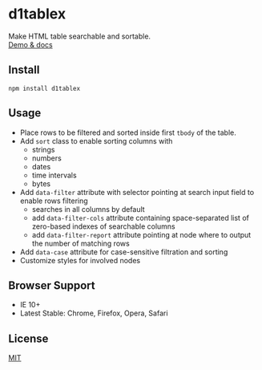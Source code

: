 # d1tablex

Make HTML table searchable and sortable.  
[Demo & docs](http://vadimkor.ru/projects/d1#tablex)

## Install

```
npm install d1tablex
```

## Usage

* Place rows to be filtered and sorted inside first ``tbody`` of the table.
* Add ``sort`` class to enable sorting columns with 
  * strings
  * numbers
  * dates
  * time intervals
  * bytes
* Add ``data-filter`` attribute with selector pointing at search input field to enable rows filtering
  * searches in all columns by default
  * add ``data-filter-cols`` attribute containing space-separated list of zero-based indexes of searchable columns
  * add ``data-filter-report`` attribute pointing at node where to output the number of matching rows
* Add ``data-case`` attribute for case-sensitive filtration and sorting
* Customize styles for involved nodes

## Browser Support

* IE 10+
* Latest Stable: Chrome, Firefox, Opera, Safari

## License

[MIT](./LICENSE)
